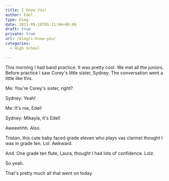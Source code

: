 ```yaml
---
title: I Know You!
author: Edel
type: blog
date: 2011-09-10T05:11:04+00:00
draft: true
private: true
url: /blog/i-know-you/
categories:
  - High School

---
```

This morning I had band practice. It was pretty cool. We met all the juniors. Before practice I saw Corey's little sister, Sydney. The conversation went a little like this.

Me: You're Corey's sister, right?
  
Sydney: Yeah!
  
Me: It's me, Edel!
  
Sydney: Mikayla, it's Edel!

Aweeehhh. Also.

Tristan, this cute baby faced grade eleven who plays vas clarinet thought I was in grade ten. Lol. Awkward.

And. One grade ten flute, Laura, thought I had lots of confidence. Lolz.

So yeah.

That's pretty much all that went on today.


